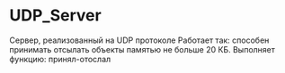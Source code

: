 # UDP_Server
Сервер, реализованный на UDP протоколе
Работает так: способен принимать отсылать объекты памятью не больше 20 КБ. Выполняет функцию: принял-отослал
